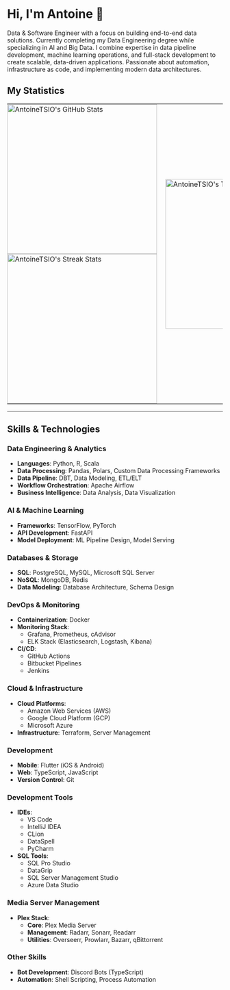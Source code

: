 # Hi, I'm Antoine 👋

Data & Software Engineer with a focus on building end-to-end data solutions. Currently completing my Data Engineering degree while specializing in AI and Big Data. I combine expertise in data pipeline development, machine learning operations, and full-stack development to create scalable, data-driven applications. Passionate about automation, infrastructure as code, and implementing modern data architectures.

## My Statistics

<!-- GitHub stats cards are rendered in a table to achieve a 2x2 layout where the "Top Languages" card spans two rows. -->
<table style="border-collapse: collapse; border: none;">
  <tr>
    <td style="border: none; padding: 0; padding-right: 20px;">
      <img src="https://my-own-github-stats.vercel.app/api?username=AntoineTSIO&theme=transparent&show_icons=true&hide_border=false&count_private=true" alt="AntoineTSIO's GitHub Stats" width="350" />
    </td>
    <td rowspan="2" style="border: none; padding: 0;">
      <img src="https://my-own-github-stats.vercel.app/api/top-langs/?username=antoinetsio&size_weight=0.5&count_weight=0.5&langs_count=6&layout=donut&theme=transparent&show_icons=true&hide_border=false&custom_title=Top%20Languages&card_width=350&card_height=334" alt="AntoineTSIO's Top Languages" width="350" />
    </td>
  </tr>
  <tr>
    <td style="border: none; padding: 0; padding-right: 20px;">
      <img src="https://github-readme-streak-stats.herokuapp.com/?user=AntoineTSIO&theme=transparent&show_icons=true&hide_border=false" alt="AntoineTSIO's Streak Stats" width="350" />
    </td>
  </tr>
</table>

---

## Skills & Technologies

### Data Engineering & Analytics
-   **Languages**: Python, R, Scala
-   **Data Processing**: Pandas, Polars, Custom Data Processing Frameworks
-   **Data Pipeline**: DBT, Data Modeling, ETL/ELT
-   **Workflow Orchestration**: Apache Airflow
-   **Business Intelligence**: Data Analysis, Data Visualization

### AI & Machine Learning
-   **Frameworks**: TensorFlow, PyTorch
-   **API Development**: FastAPI
-   **Model Deployment**: ML Pipeline Design, Model Serving

### Databases & Storage
-   **SQL**: PostgreSQL, MySQL, Microsoft SQL Server
-   **NoSQL**: MongoDB, Redis
-   **Data Modeling**: Database Architecture, Schema Design

### DevOps & Monitoring
-   **Containerization**: Docker
-   **Monitoring Stack**:
    -   Grafana, Prometheus, cAdvisor
    -   ELK Stack (Elasticsearch, Logstash, Kibana)
-   **CI/CD**:
    -   GitHub Actions
    -   Bitbucket Pipelines
    -   Jenkins

### Cloud & Infrastructure
-   **Cloud Platforms**:
    -   Amazon Web Services (AWS)
    -   Google Cloud Platform (GCP)
    -   Microsoft Azure
-   **Infrastructure**: Terraform, Server Management

### Development
-   **Mobile**: Flutter (iOS & Android)
-   **Web**: TypeScript, JavaScript
-   **Version Control**: Git

### Development Tools
-   **IDEs**:
    -   VS Code
    -   IntelliJ IDEA
    -   CLion
    -   DataSpell
    -   PyCharm
-   **SQL Tools**:
    -   SQL Pro Studio
    -   DataGrip
    -   SQL Server Management Studio
    -   Azure Data Studio

### Media Server Management
-   **Plex Stack**:
    -   **Core**: Plex Media Server
    -   **Management**: Radarr, Sonarr, Readarr
    -   **Utilities**: Overseerr, Prowlarr, Bazarr, qBittorrent

### Other Skills
-   **Bot Development**: Discord Bots (TypeScript)
-   **Automation**: Shell Scripting, Process Automation
